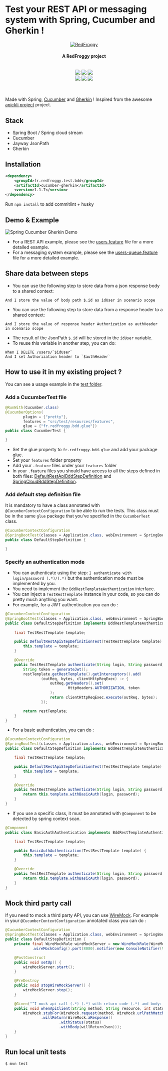 # Test your REST API or messaging system with Spring, Cucumber and Gherkin !

<div align="center">
  <a name="logo" href="https://www.redfroggy.fr"><img src="assets/logo.png" alt="RedFroggy"></a>
  <h4 align="center">A RedFroggy project</h4>
</div>
<br/>
<div align="center">
  <a href="https://forthebadge.com"><img src="https://forthebadge.com/images/badges/fuck-it-ship-it.svg"/></a>
  <a href="https://forthebadge.com"><img src="https://forthebadge.com/images/badges/built-with-love.svg"/></a>
<a href="https://forthebadge.com"><img src="https://forthebadge.com/images/badges/made-with-java.svg"/></a>
</div>
<div align="center">
  <a href="https://travis-ci.org/RedFroggy/spring-cucumber-rest-api"><img src="https://travis-ci.org/RedFroggy/spring-cucumber-rest-api.svg?branch=master"/></a>
   <a href="https://codecov.io/gh/RedFroggy/spring-cucumber-rest-api"><img src="https://codecov.io/gh/RedFroggy/spring-cucumber-rest-api/branch/master/graph/badge.svg?token=XM9R6ZV9SJ"/></a>
  <a href="https://github.com/semantic-release/semantic-release"><img src="https://img.shields.io/badge/%20%20%F0%9F%93%A6%F0%9F%9A%80-semantic--release-e10079.svg"/></a>
</div>
<br/>
<br/>

Made with Spring, [Cucumber](https://cucumber.io/) and [Gherkin](https://cucumber.io/docs/gherkin/) !
Inspired from the awesome [apickli project](https://github.com/apickli/apickli) project.

## Stack
- Spring Boot / Spring cloud stream
- Cucumber
- Jayway JsonPath
- Gherkin

## Installation
```xml
<dependency>
    <groupId>fr.redfroggy.test.bdd</groupId>
    <artifactId>cucumber-gherkin</artifactId>
    <version>1.1.7</version>
</dependency>
```
Run `npm install` to add commitlint + husky

## Demo & Example

![Spring Cucumber Gherkin Demo](assets/demo.gif)

- For a REST API example, please see the [users.feature](src/test/resources/features/users.feature) file for a more detailed example.
- For a messaging system example, please see the [users-queue.feature](src/test/resources/features/users-queue.feature) file for a more detailed example.

## Share data between steps
- You can use the following step to store data from a json response body to a shared context:
```gherkin
And I store the value of body path $.id as idUser in scenario scope
```
- You can use the following step to store data from a response header to a shared context:
```gherkin
And I store the value of response header Authorization as authHeader in scenario scope
```
- The result of the JsonPath `$.id` will be stored in the `idUser` variable.
- To reuse this variable in another step, you can do:
```gherkin
When I DELETE /users/`$idUser`
And I set Authorization header to `$authHeader`
```


## How to use it in my existing project ?

You can see a usage example in the [test folder](src/test/java/fr/redfroggy/bdd).

### Add a CucumberTest  file

```java
@RunWith(Cucumber.class)
@CucumberOptions(
        plugin = {"pretty"},
        features = "src/test/resources/features",
        glue = {"fr.redfroggy.bdd.glue"})
public class CucumberTest {

}
````
- Set the glue property to  `fr.redfroggy.bdd.glue` and add your package glue.
- Set your `features` folder property
- Add your `.feature` files under your `features` folder
- In your `.feature` files you should have access to all the steps defined in both files: [DefaultRestApiBddStepDefinition](src/main/java/fr/redfroggy/bdd/glue/DefaultRestApiBddStepDefinition.java) and [SpringCloudBddStepDefinition](src/main/java/fr/redfroggy/bdd/glue/SpringCloudBddStepDefinition.java).


### Add default step definition file
It is mandatory to have a class annotated with `@CucumberContextConfiguration` to be able to run the tests.
This class must be in the same `glue` package that you've specified in the `CucumberTest` class.

```java
@CucumberContextConfiguration
@SpringBootTest(classes = Application.class, webEnvironment = SpringBootTest.WebEnvironment.RANDOM_PORT)
public class DefaultStepDefinition {

}
````

### Specify an authentication mode
- You can authenticate using the step: `I authenticate with login/password (.*)/(.*)` but the authentication 
  mode must be implemented by you.
- You need to implement the `BddRestTemplateAuthentication` interface.
- You can inject a `TestRestTemplate` instance in your code, so you can do pretty much anything you want.
- For example, for a JWT authentication you can do :
```java
@CucumberContextConfiguration
@SpringBootTest(classes = Application.class, webEnvironment = SpringBootTest.WebEnvironment.RANDOM_PORT)
public class DefaultStepDefinition implements BddRestTemplateAuthentication {
    
    final TestRestTemplate template;

    public DefaultRestApiStepDefinitionTest(TestRestTemplate template) {
        this.template = template;
    }

    @Override
    public TestRestTemplate authenticate(String login, String password) {
        String token = generateJwt();
        restTemplate.getRestTemplate().getInterceptors().add(
                (outReq, bytes, clientHttpReqExec) -> {
                    outReq.getHeaders().set(
                            HttpHeaders.AUTHORIZATION, token
                    );
                    return clientHttpReqExec.execute(outReq, bytes);
                });

        return restTemplate;
    }
}
```
- For a basic authentication, you can do :
```java
@CucumberContextConfiguration
@SpringBootTest(classes = Application.class, webEnvironment = SpringBootTest.WebEnvironment.RANDOM_PORT)
public class DefaultStepDefinition implements BddRestTemplateAuthentication {

    final TestRestTemplate template;

    public DefaultRestApiStepDefinitionTest(TestRestTemplate template) {
        this.template = template;
    }

    @Override
    public TestRestTemplate authenticate(String login, String password) {
        return this.template.withBasicAuth(login, password);
    }
}
```
- If you use a specific class, it must be annotated with `@Component` to be detected by spring context scan.
```java
@Component
public class BasicAuthAuthentication implements BddRestTemplateAuthentication {

    final TestRestTemplate template;

    public BasicAuthAuthentication(TestRestTemplate template) {
        this.template = template;
    }

    @Override
    public TestRestTemplate authenticate(String login, String password) {
        return this.template.withBasicAuth(login, password);
    }
}
```

## Mock third party call
If you need to mock a third party API, you can use [WireMock](http://wiremock.org/). 
For example in your `@CucumberContextConfiguration` annotated class you can do :

```java
@CucumberContextConfiguration
@SpringBootTest(classes = Application.class, webEnvironment = SpringBootTest.WebEnvironment.RANDOM_PORT)
public class DefaultStepDefinition {
    private final WireMockRule wireMockServer = new WireMockRule(WireMockConfiguration
            .wireMockConfig().port(8080).notifier(new ConsoleNotifier(true)));

    @PostConstruct
    public void setUp() {
        wireMockServer.start();
    }

    @PreDestroy
    public void stopWireMockServer() {
        wireMockServer.stop();
    }

    @Given("^I mock api call (.*) (.*) with return code (.*) and body: (.*)$")
    public void whenApiClient(String method, String resource, int status, String willReturnJson) {
        WireMock.stubFor(WireMock.request(method, WireMock.urlPathMatching(resource))
                .willReturn(WireMock.aResponse()
                        .withStatus(status)
                        .withBody(willReturnJson)));
    }
}
```

## Run local unit tests

````bash
$ mvn test
````
